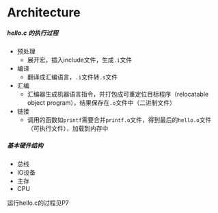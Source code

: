 # Architecture



##### hello.c 的执行过程

- 预处理
  - 展开宏，插入include文件，生成`.i`文件
- 编译
  - 翻译成汇编语言，`.i`文件转`.s`文件
- 汇编
  - 汇编器生成机器语言指令，并打包成可重定位目标程序（relocatable object program），结果保存在`.o`文件中（二进制文件）
- 链接
  - 调用的函数如`printf`需要合并`printf.o`文件，得到最后的`hello.o`文件（可执行文件），加载到内存中  

##### 基本硬件结构

- 总线
- IO设备
- 主存
- CPU

运行hello.c的过程见P7